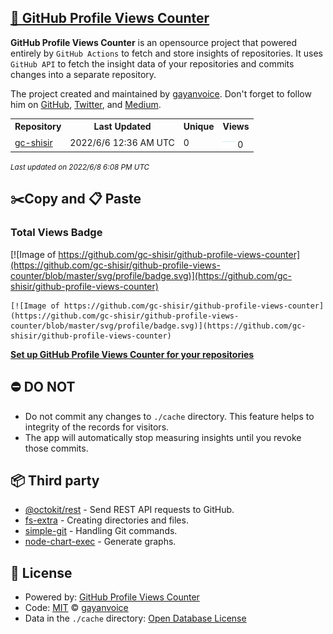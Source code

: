 ## [🚀 GitHub Profile Views Counter](https://github.com/gayanvoice/github-profile-views-counter)
**GitHub Profile Views Counter** is an opensource project that powered entirely by  `GitHub Actions` to fetch and store insights of repositories.
It uses `GitHub API` to fetch the insight data of your repositories and commits changes into a separate repository.

The project created and maintained by [gayanvoice](https://github.com/gayanvoice). Don't forget to follow him on [GitHub](https://github.com/gayanvoice), [Twitter](https://twitter.com/gayanvoice), and [Medium](https://gayanvoice.medium.com/).

<table>
	<tr>
		<th>
			Repository
		</th>
		<th>
			Last Updated
		</th>
		<th>
			Unique
		</th>
		<th>
			Views
		</th>
	</tr>
	<tr>
		<td>
			<a href="https://github.com/gc-shisir/github-profile-views-counter/tree/master/readme/335519859/year.md">
				gc-shisir
			</a>
		</td>
		<td>
			2022/6/6 12:36 AM UTC
		</td>
		<td>
			0
		</td>
		<td>
			<img alt="Response time graph" src="https://github.com/gc-shisir/github-profile-views-counter/raw/master/graph/335519859/small/year.png" height="20"> 0
		</td>
	</tr>
</table>

<small><i>Last updated on 2022/6/8 6:08 PM UTC</i></small>

## ✂️Copy and 📋 Paste
### Total Views Badge
[![Image of https://github.com/gc-shisir/github-profile-views-counter](https://github.com/gc-shisir/github-profile-views-counter/blob/master/svg/profile/badge.svg)](https://github.com/gc-shisir/github-profile-views-counter)

```readme
[![Image of https://github.com/gc-shisir/github-profile-views-counter](https://github.com/gc-shisir/github-profile-views-counter/blob/master/svg/profile/badge.svg)](https://github.com/gc-shisir/github-profile-views-counter)
```
[**Set up GitHub Profile Views Counter for your repositories**](https://github.com/gayanvoice/github-profile-views-counter)
## ⛔ DO NOT
- Do not commit any changes to `./cache` directory. This feature helps to integrity of the records for visitors.
- The app will automatically stop measuring insights until you revoke those commits.
## 📦 Third party

- [@octokit/rest](https://www.npmjs.com/package/@octokit/rest) - Send REST API requests to GitHub.
- [fs-extra](https://www.npmjs.com/package/fs-extra) - Creating directories and files.
- [simple-git](https://www.npmjs.com/package/simple-git) - Handling Git commands.
- [node-chart-exec](https://www.npmjs.com/package/node-chart-exec) - Generate graphs.
## 📄 License
- Powered by: [GitHub Profile Views Counter](https://github.com/gayanvoice/github-profile-views-counter)
- Code: [MIT](./LICENSE) © [gayanvoice](https://github.com/gayanvoice)
- Data in the `./cache` directory: [Open Database License](https://opendatacommons.org/licenses/odbl/1-0/)